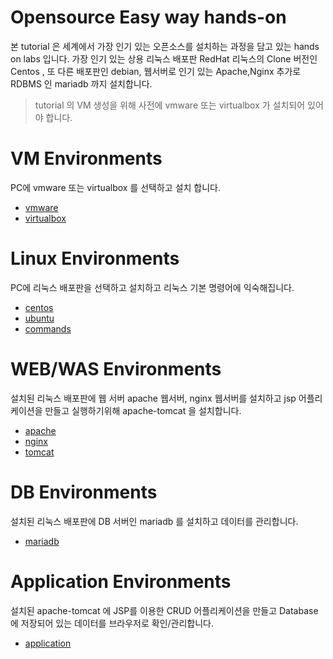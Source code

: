 # Opensource Easy way hands-on

본 tutorial 은 세계에서 가장 인기 있는 오픈소스를 설치하는 과정을 담고 있는 hands on labs 입니다.
가장 인기 있는 상용 리눅스 배포판 RedHat 리눅스의 Clone 버전인 Centos , 또 다른 배포판인 debian,
웹서버로 인기 있는 Apache,Nginx 추가로 RDBMS 인 mariadb 까지 설치합니다.

> tutorial 의 VM 생성을 위해 사전에 vmware 또는 virtualbox 가 설치되어 있어야 합니다.

# VM Environments
PC에 vmware 또는 virtualbox 를 선택하고 설치 합니다.
* [vmware](./vmware/README.md)
* [virtualbox](./vbox/README.md)

# Linux Environments
PC에 리눅스 배포판을 선택하고 설치하고 리눅스 기본 명령어에 익숙해집니다.
* [centos](./centos/README.md)
* [ubuntu](./ubuntu/README.md)
* [commands](./commands/README.md)

# WEB/WAS Environments
설치된 리눅스 배포판에 웹 서버 apache 웹서버,  nginx 웹서버를 설치하고 jsp 어플리케이션을 만들고 실행하기위해 apache-tomcat 을 설치합니다.  
* [apache](./apache/README.md)
* [nginx](./nginx/README.md)
* [tomcat](./tomcat/README.md)

# DB Environments
설치된 리눅스 배포판에 DB 서버인 mariadb 를 설치하고 데이터를 관리합니다.
* [mariadb](./mariadb/README.md)

# Application Environments
설치된 apache-tomcat 에 JSP를 이용한 CRUD 어플리케이션을 만들고 Database에 저장되어 있는 데이터를 브라우저로 확인/관리합니다.
* [application](./app/README.md)
